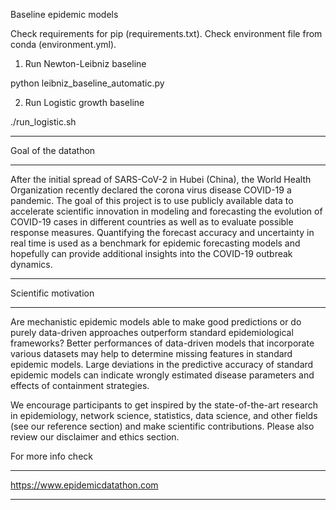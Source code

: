 Baseline epidemic models

Check requirements for pip (requirements.txt).
Check environment file from conda (environment.yml).

1. Run Newton-Leibniz baseline

python leibniz_baseline_automatic.py

2. Run Logistic growth baseline

./run_logistic.sh
 
 
 
************************************
Goal of the datathon
************************************
After the initial spread of SARS-CoV-2 in Hubei (China), the World Health Organization recently declared the corona virus disease COVID-19 a pandemic. The goal of this project is to use publicly available data to accelerate scientific innovation in modeling and forecasting the evolution of COVID-19 cases in different countries as well as to evaluate possible response measures. Quantifying the forecast accuracy and uncertainty in real time is used as a benchmark for epidemic forecasting models and hopefully can provide additional insights into the COVID-19 outbreak dynamics. 

************************************
Scientific motivation
************************************
Are mechanistic epidemic models able to make good predictions or do purely data-driven approaches outperform standard epidemiological frameworks? Better performances of data-driven models that incorporate various datasets may help to determine missing features in standard epidemic models. Large deviations in the predictive accuracy of standard epidemic models can indicate wrongly estimated disease parameters and effects of containment strategies.
 
We encourage participants to get inspired by the state-of-the-art research in epidemiology, network science, statistics, data science, and other fields (see our reference section) and make scientific contributions. Please also review our disclaimer and ethics section.

For more info check 
************************************
https://www.epidemicdatathon.com
***********************************

